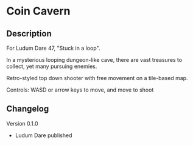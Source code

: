 # Coin Cavern

## Description

For Ludum Dare 47, "Stuck in a loop".

In a mysterious looping dungeon-like cave, there are vast treasures to collect, yet many pursuing enemies.

Retro-styled top down shooter with free movement on a tile-based map.

Controls: WASD or arrow keys to move, and move to shoot

## Changelog

Version 0.1.0

- Ludum Dare published